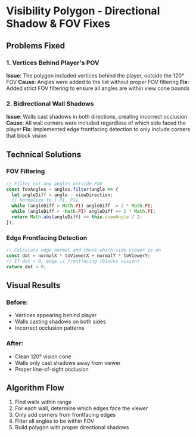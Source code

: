 # Visibility Polygon - Directional Shadow & FOV Fixes

## Problems Fixed

### 1. Vertices Behind Player's POV
**Issue**: The polygon included vertices behind the player, outside the 120° FOV
**Cause**: Angles were added to the list without proper FOV filtering
**Fix**: Added strict FOV filtering to ensure all angles are within view cone bounds

### 2. Bidirectional Wall Shadows
**Issue**: Walls cast shadows in both directions, creating incorrect occlusion
**Cause**: All wall corners were included regardless of which side faced the player
**Fix**: Implemented edge frontfacing detection to only include corners that block vision

## Technical Solutions

### FOV Filtering
```typescript
// Filter out any angles outside FOV
const fovAngles = angles.filter(angle => {
  let angleDiff = angle - viewDirection;
  // Normalize to [-PI, PI]
  while (angleDiff > Math.PI) angleDiff -= 2 * Math.PI;
  while (angleDiff < -Math.PI) angleDiff += 2 * Math.PI;
  return Math.abs(angleDiff) <= this.viewAngle / 2;
});
```

### Edge Frontfacing Detection
```typescript
// Calculate edge normal and check which side viewer is on
const dot = normalX * toViewerX + normalY * toViewerY;
// If dot < 0, edge is frontfacing (blocks vision)
return dot < 0;
```

## Visual Results

### Before:
- Vertices appearing behind player
- Walls casting shadows on both sides
- Incorrect occlusion patterns

### After:
- Clean 120° vision cone
- Walls only cast shadows away from viewer
- Proper line-of-sight occlusion

## Algorithm Flow

1. Find walls within range
2. For each wall, determine which edges face the viewer
3. Only add corners from frontfacing edges
4. Filter all angles to be within FOV
5. Build polygon with proper directional shadows 
